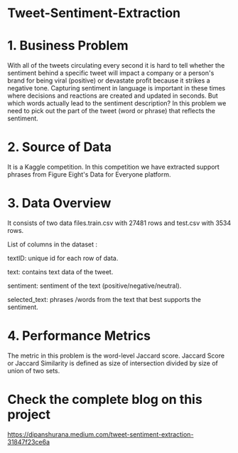 # Tweet-Sentiment-Extraction

# 1. Business Problem 

With all of the tweets circulating every second it is hard to tell whether the sentiment behind a specific tweet will impact a company or a person's brand for being viral (positive) or devastate profit because it strikes a negative tone. Capturing sentiment in language is important in these times where decisions and reactions are created and updated in seconds. But which words actually lead to the sentiment description? In this problem we need to pick out the part of the tweet (word or phrase) that reflects the sentiment.

# 2. Source of Data
It is a Kaggle competition. In this competition we have extracted support phrases from Figure Eight's Data for Everyone platform. 

# 3. Data Overview 
It consists of two data files.train.csv with 27481 rows and test.csv with 3534 rows.

List of columns in the dataset :

textID: unique id for each row of data.

text: contains text data of the tweet.

sentiment: sentiment of the text (positive/negative/neutral).

selected_text: phrases /words from the text that best supports the sentiment.

# 4. Performance Metrics
The metric in this problem is the word-level Jaccard score. Jaccard Score or Jaccard Similarity is defined as size of intersection divided by size of union of two sets.


# Check the complete blog on this project
https://dipanshurana.medium.com/tweet-sentiment-extraction-31847f23ce6a

